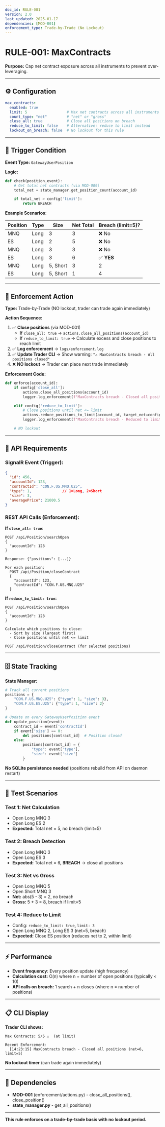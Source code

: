 ```yaml
---
doc_id: RULE-001
version: 2.0
last_updated: 2025-01-17
dependencies: [MOD-001]
enforcement_type: Trade-by-Trade (No Lockout)
---
```


# RULE-001: MaxContracts

**Purpose:** Cap net contract exposure across all instruments to prevent over-leveraging.

---

## ⚙️ Configuration

```yaml
max_contracts:
  enabled: true
  limit: 5                  # Max net contracts across all instruments
  count_type: "net"         # "net" or "gross"
  close_all: true           # Close all positions on breach
  reduce_to_limit: false    # Alternative: reduce to limit instead
  lockout_on_breach: false  # No lockout for this rule
```

---

## 🎯 Trigger Condition

**Event Type:** `GatewayUserPosition`

**Logic:**
```python
def check(position_event):
    # Get total net contracts (via MOD-009)
    total_net = state_manager.get_position_count(account_id)

    if total_net > config['limit']:
        return BREACH
```

**Example Scenarios:**

| Position | Type | Size | Net Total | Breach (limit=5)? |
|----------|------|------|-----------|-------------------|
| MNQ | Long | 3 | 3 | ❌ No |
| ES | Long | 2 | 5 | ❌ No |
| MNQ | Long | 3 | 3 | ❌ No |
| ES | Long | 3 | 6 | ✅ **YES** |
| MNQ | Long | 5, Short | 3 | 2 | ❌ No |
| ES | Long | 5, Short | 1 | 4 | 6 | ✅ **YES** |

---

## 🚨 Enforcement Action

**Type:** Trade-by-Trade (NO lockout, trader can trade again immediately)

**Action Sequence:**
1. ✅ **Close positions** (via MOD-001)
   - If `close_all: true` → `actions.close_all_positions(account_id)`
   - If `reduce_to_limit: true` → Calculate excess and close positions to reach limit
2. ✅ **Log enforcement** → `logs/enforcement.log`
3. ✅ **Update Trader CLI** → Show warning: `"⚠️ MaxContracts breach - All positions closed"`
4. ❌ **NO lockout** → Trader can place next trade immediately

**Enforcement Code:**
```python
def enforce(account_id):
    if config['close_all']:
        actions.close_all_positions(account_id)
        logger.log_enforcement(f"MaxContracts breach - Closed all positions (net={total_net}, limit={config['limit']})")

    elif config['reduce_to_limit']:
        # Close positions until net <= limit
        actions.reduce_positions_to_limit(account_id, target_net=config['limit'])
        logger.log_enforcement(f"MaxContracts breach - Reduced to limit (from {total_net} to {config['limit']})")

    # NO lockout
```

---

## 📡 API Requirements

### **SignalR Event (Trigger):**
```json
{
  "id": 456,
  "accountId": 123,
  "contractId": "CON.F.US.MNQ.U25",
  "type": 1,              // 1=Long, 2=Short
  "size": 3,
  "averagePrice": 21000.5
}
```

### **REST API Calls (Enforcement):**

**If `close_all: true`:**
```http
POST /api/Position/searchOpen
{
  "accountId": 123
}

Response: {"positions": [...]}

For each position:
  POST /api/Position/closeContract
  {
    "accountId": 123,
    "contractId": "CON.F.US.MNQ.U25"
  }
```

**If `reduce_to_limit: true`:**
```http
POST /api/Position/searchOpen
{
  "accountId": 123
}

Calculate which positions to close:
  - Sort by size (largest first)
  - Close positions until net <= limit

POST /api/Position/closeContract (for selected positions)
```

---

## 🗄️ State Tracking

**State Manager:**
```python
# Track all current positions
positions = {
    "CON.F.US.MNQ.U25": {"type": 1, "size": 3},
    "CON.F.US.ES.U25": {"type": 1, "size": 2}
}

# Update on every GatewayUserPosition event
def update_position(event):
    contract_id = event['contractId']
    if event['size'] == 0:
        del positions[contract_id]  # Position closed
    else:
        positions[contract_id] = {
            "type": event['type'],
            "size": event['size']
        }
```

**No SQLite persistence needed** (positions rebuild from API on daemon restart)

---

## 🧪 Test Scenarios

### **Test 1: Net Calculation**
- Open Long MNQ 3
- Open Long ES 2
- **Expected:** Total net = 5, no breach (limit=5)

### **Test 2: Breach Detection**
- Open Long MNQ 3
- Open Long ES 3
- **Expected:** Total net = 6, **BREACH** → close all positions

### **Test 3: Net vs Gross**
- Open Long MNQ 5
- Open Short MNQ 3
- **Net:** abs(5 - 3) = 2, no breach
- **Gross:** 5 + 3 = 8, breach if limit=5

### **Test 4: Reduce to Limit**
- Config: `reduce_to_limit: true`, `limit: 3`
- Open Long MNQ 2, Long ES 3 (net=5, breach)
- **Expected:** Close ES position (reduces net to 2, within limit)

---

## ⚡ Performance

- **Event frequency:** Every position update (high frequency)
- **Calculation cost:** O(n) where n = number of open positions (typically < 10)
- **API calls on breach:** 1 search + n closes (where n = number of positions)

---

## 📋 CLI Display

**Trader CLI shows:**
```
Max Contracts: 5/5 ⚠️  (at limit)

Recent Enforcement:
  [14:23:15] MaxContracts breach - Closed all positions (net=6, limit=5)
```

**No lockout timer** (can trade again immediately)

---

## 🔗 Dependencies

- **MOD-001** (enforcement/actions.py) - close_all_positions(), close_position()
- **state_manager.py** - get_all_positions()

---

**This rule enforces on a trade-by-trade basis with no lockout period.**
